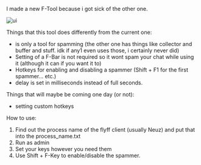I made a new F-Tool because i got sick of the other one.


![ui](https://i.gyazo.com/4cb7a9a0d3ba87a0a797dc8ded040c78.png)

Things that this tool does differently from the current one:
- is only a tool for spamming (the other one has things like collector and buffer and stuff. idk if any1 even uses those, i certainly never did)
- Setting of a F-Bar is not required so it wont spam your chat while using it (although it can if you want it to)
- Hotkeys for enabling and disabling a spammer (Shift + F1 for the first spammer... etc.)
- delay is set in milliseconds instead of full seconds.

Things that will maybe be coming one day (or not):
- setting custom hotkeys

How to use:
1. Find out the process name of the flyff client (usually Neuz) and put that into the process_name.txt
2. Run as admin
3. Set your keys however you need them
4. Use Shift + F-Key to enable/disable the spammer.

